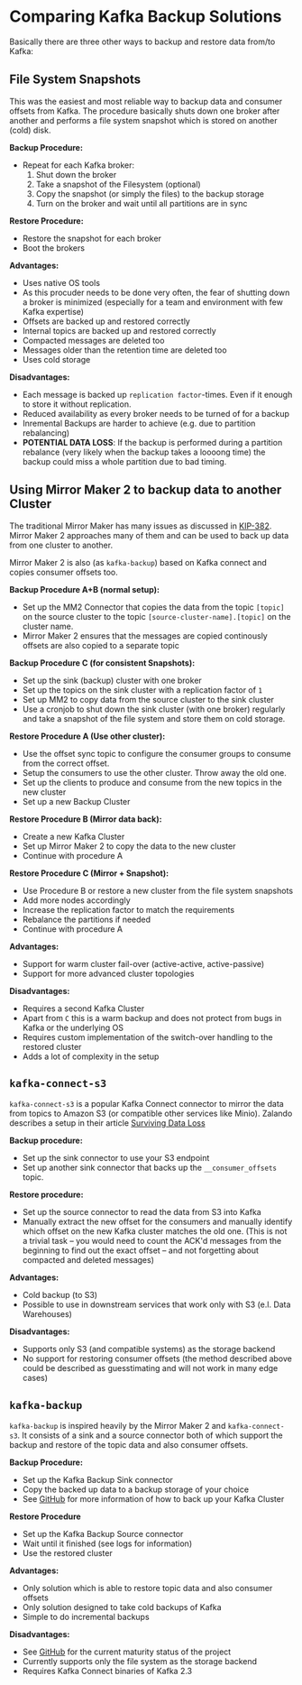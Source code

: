# Comparing Kafka Backup Solutions

Basically there are three other ways to backup and restore data
from/to Kafka:

## File System Snapshots

This was the easiest and most reliable way to backup data and consumer
offsets from Kafka. The procedure basically shuts down one broker
after another and performs a file system snapshot which is stored on
another (cold) disk.

**Backup Procedure:**

* Repeat for each Kafka broker:
  1. Shut down the broker
  2. Take a snapshot of the Filesystem (optional)
  3. Copy the snapshot (or simply the files) to the backup storage
  4. Turn on the broker and wait until all partitions are in sync

**Restore Procedure:**

* Restore the snapshot for each broker
* Boot the brokers

**Advantages:**

* Uses native OS tools
* As this procuder needs to be done very often, the fear of shutting
  down a broker is minimized (especially for a team and environment
  with few Kafka expertise)
* Offsets are backed up and restored correctly
* Internal topics are backed up and restored correctly
* Compacted messages are deleted too
* Messages older than the retention time are deleted too
* Uses cold storage

**Disadvantages:**

* Each message is backed up `replication factor`-times. Even if it
  enough to store it without replication.
* Reduced availability as every broker needs to be turned of for a
  backup
* Inremental Backups are harder to achieve (e.g. due to partition
  rebalancing)
* **POTENTIAL DATA LOSS**: If the backup is performed during a
  partition rebalance (very likely when the backup takes a loooong
  time) the backup could miss a whole partition due to bad timing.


## Using Mirror Maker 2 to backup data to another Cluster

The traditional Mirror Maker has many issues as discussed in
[KIP-382](https://cwiki.apache.org/confluence/display/KAFKA/KIP-382%3A+MirrorMaker+2.0). Mirror
Maker 2 approaches many of them and can be used to back up data from
one cluster to another.

Mirror Maker 2 is also (as `kafka-backup`) based on Kafka connect and
copies consumer offsets too.

**Backup Procedure A+B (normal setup):**

* Set up the MM2 Connector that copies the data from the topic
  `[topic]` on the source cluster to the topic
  `[source-cluster-name].[topic]` on the cluster name.
* Mirror Maker 2 ensures that the messages are copied continously
  offsets are also copied to a separate topic

**Backup Procedure C (for consistent Snapshots):**

* Set up the sink (backup) cluster with one broker
* Set up the topics on the sink cluster with a replication factor of
  `1`
* Set up MM2 to copy data from the source cluster to the sink cluster
* Use a cronjob to shut down the sink cluster (with one broker)
  regularly and take a snapshot of the file system and store them on
  cold storage.

**Restore Procedure A (Use other cluster):**

* Use the offset sync topic to configure the consumer groups to
  consume from the correct offset.
* Setup the consumers to use the other cluster. Throw away the old
  one.
* Set up the clients to produce and consume from the new topics in the
  new cluster
* Set up a new Backup Cluster

**Restore Procedure B (Mirror data back):**

* Create a new Kafka Cluster
* Set up Mirror Maker 2 to copy the data to the new cluster
* Continue with procedure A

**Restore Procedure C (Mirror + Snapshot):**

* Use Procedure B or restore a new cluster from the file system
  snapshots
* Add more nodes accordingly
* Increase the replication factor to match the requirements
* Rebalance the partitions if needed
* Continue with procedure A

**Advantages:**

* Support for warm cluster fail-over (active-active, active-passive)
* Support for more advanced cluster topologies

**Disadvantages:**

* Requires a second Kafka Cluster
* Apart from `C` this is a warm backup and does not protect from
  bugs in Kafka or the underlying OS
* Requires custom implementation of the switch-over handling to the
  restored cluster
* Adds a lot of complexity in the setup

## `kafka-connect-s3`

`kafka-connect-s3` is a popular Kafka Connect connector to mirror the
data from topics to Amazon S3 (or compatible other services like
Minio). Zalando describes a setup in their article [Surviving Data
Loss](https://jobs.zalando.com/tech/blog/backing-up-kafka-zookeeper/)

**Backup procedure:**

* Set up the sink connector to use your S3 endpoint
* Set up another sink connector that backs up the `__consumer_offsets` topic.

**Restore procedure:**

* Set up the source connector to read the data from S3 into Kafka
* Manually extract the new offset for the consumers and manually
  identify which offset on the new Kafka cluster matches the old
  one. (This is not a trivial task – you would need to count the ACK'd
  messages from the beginning to find out the exact offset – and not
  forgetting about compacted and deleted messages)

**Advantages:**

* Cold backup (to S3)
* Possible to use in downstream services that work only with S3 (e.l. Data
  Warehouses)

**Disadvantages:**

* Supports only S3 (and compatible systems) as the storage backend
* No support for restoring consumer offsets (the method described
  above could be described as guesstimating and will not work in many
  edge cases)

## `kafka-backup`

`kafka-backup` is inspired heavily by the Mirror Maker 2 and
`kafka-connect-s3`. It consists of a sink and a source connector both
of which support the backup and restore of the topic data and also
consumer offsets.

**Backup Procedure:**

* Set up the Kafka Backup Sink connector
* Copy the backed up data to a backup storage of your choice
* See [GitHub](http://github.com/azapps/kafka-backup) for more
  information of how to back up your Kafka Cluster

**Restore Procedure**

* Set up the Kafka Backup Source connector
* Wait until it finished (see logs for information)
* Use the restored cluster

**Advantages:**

* Only solution which is able to restore topic data and also consumer
  offsets
* Only solution designed to take cold backups of Kafka
* Simple to do incremental backups

**Disadvantages:**

* See [GitHub](http://github.com/azapps/kafka-backup) for the current
  maturity status of the project
* Currently supports only the file system as the storage backend
* Requires Kafka Connect binaries of Kafka 2.3
